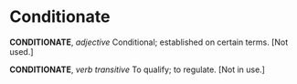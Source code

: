 # Conditionate

**CONDITIONATE**, _adjective_ Conditional; established on certain terms. \[Not used.\]

**CONDITIONATE**, _verb transitive_ To qualify; to regulate. \[Not in use.\]